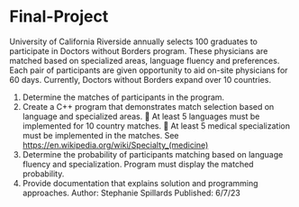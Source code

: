# Final-Project
University of California Riverside annually selects 100 graduates to participate in Doctors without
Borders program. These physicians are matched based on specialized areas, language fluency and
preferences. Each pair of participants are given opportunity to aid on-site physicians for 60 days.
Currently, Doctors without Borders expand over 10 countries.
1. Determine the matches of participants in the program.
2. Create a C++ program that demonstrates match selection based on language and specialized
areas.
 At least 5 languages must be implemented for 10 country matches.
 At least 5 medical specialization must be implemented in the matches. See
https://en.wikipedia.org/wiki/Specialty_(medicine)
3. Determine the probability of participants matching based on language fluency and
specialization. Program must display the matched probability.
4. Provide documentation that explains solution and programming approaches.
Author: Stephanie Spillards
Published: 6/7/23
